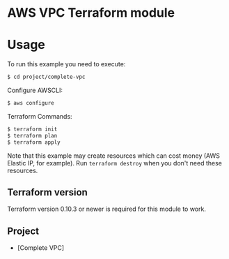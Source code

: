 AWS VPC Terraform module
========================

Usage
=====

To run this example you need to execute:

```bash
$ cd project/complete-vpc
```

Configure AWSCLI:
```bash
$ aws configure
```

Terraform Commands:
```bash
$ terraform init
$ terraform plan
$ terraform apply
```

Note that this example may create resources which can cost money (AWS Elastic IP, for example). Run `terraform destroy` when you don't need these resources.



Terraform version
-----------------

Terraform version 0.10.3 or newer is required for this module to work.

Project
--------

* [Complete VPC]



